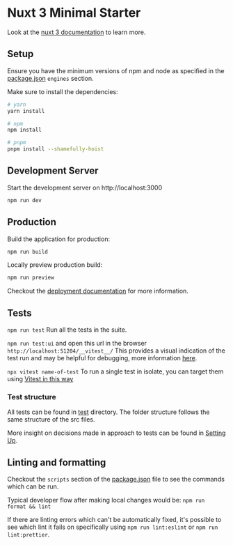 # Nuxt 3 Minimal Starter

Look at the [nuxt 3 documentation](https://v3.nuxtjs.org) to learn more.

## Setup

Ensure you have the minimum versions of npm and node as specified in the [package.json](./package.json) `engines` section.

Make sure to install the dependencies:

```bash
# yarn
yarn install

# npm
npm install

# pnpm
pnpm install --shamefully-hoist
```

## Development Server

Start the development server on http://localhost:3000

```bash
npm run dev
```

## Production

Build the application for production:

```bash
npm run build
```

Locally preview production build:

```bash
npm run preview
```

Checkout the [deployment documentation](https://v3.nuxtjs.org/guide/deploy/presets) for more information.

## Tests

`npm run test`
Run all the tests in the suite.

`npm run test:ui` and open this url in the browser `http://localhost:51204/__vitest__/`
This provides a visual indication of the test run and may be helpful for debugging, more information [here](https://vitest.dev/guide/ui.html).

`npx vitest name-of-test`
To run a single test in isolate, you can target them using [Vitest in this way](https://vitest.dev/guide/filtering.html#cli)

### Test structure

All tests can be found in [test](/test) directory. The folder structure follows the same structure of the src files.

More insight on decisions made in approach to tests can be found in [Setting Up](/SETTING_UP.md).

## Linting and formatting

Checkout the `scripts` section of the [package.json](package.json) file to see the commands which can be run.

Typical developer flow after making local changes would be:
`npm run format && lint`

If there are linting errors which can't be automatically fixed, it's possible to see which lint it fails on specifically using `npm run lint:eslint` or `npm run lint:prettier`.
